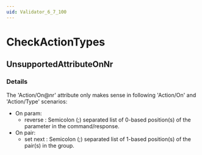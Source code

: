 ```yaml
---
uid: Validator_6_7_100
---
```


# CheckActionTypes

## UnsupportedAttributeOnNr

<!-- Description, Properties, ... sections are auto-generated. -->
<!-- REPLACE ME AUTO-GENERATION -->

### Details

The 'Action/On@nr' attribute only makes sense in following 'Action/On' and 'Action/Type' scenarios:
- On param:
    - reverse :  Semicolon (;) separated list of 0-based position(s) of the parameter in the command/response.
- On pair:
    - set next :  Semicolon (;) separated list of 1-based position(s) of the pair(s) in the group.

<!-- Uncomment to add example code -->
<!--### Example code-->

